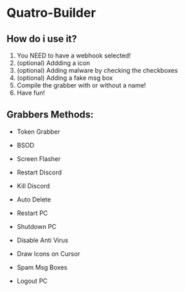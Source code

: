 # Quatro-Builder

## How do i use it?

1) You NEED to have a webhook selected!
2) (optional) Addding a icon
3) (optional) Adding malware by checking the checkboxes
4) (optional) Adding a fake msg box
5) Compile the grabber with or without a name!
7) Have fun!

## Grabbers Methods:

- Token Grabber

- BSOD

- Screen Flasher
 
- Restart Discord
 
- Kill Discord
 
- Auto Delete

- Restart PC
 
- Shutdown PC
 
- Disable Anti Virus
 
- Draw Icons on Cursor
 
- Spam Msg Boxes
 
- Logout PC
